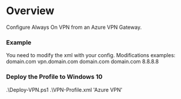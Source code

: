 # Overview
Configure Always On VPN from an Azure VPN Gateway.  

### Example
You need to modify the xml with your config. Modifications examples:
<DnsSuffix>domain.com</DnsSuffix>
<Servers>vpn.domain.com</Servers>
<TrustedNetworkDetection>domain.com</TrustedNetworkDetection>
 <DomainName>domain.com</DomainName>
 <DnsServers>8.8.8.8</DnsServers>

### Deploy the Profile to Windows 10
.\Deploy-VPN.ps1 .\VPN-Profile.xml 'Azure VPN'
